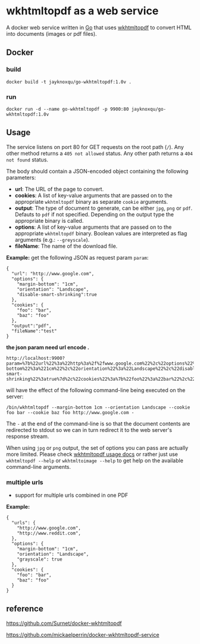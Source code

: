 # wkhtmltopdf as a web service

A docker web service written in [Go](https://golang.org/) that uses [wkhtmltopdf](http://wkhtmltopdf.org/) to convert HTML into documents (images or pdf files).

## Docker

### build

```
docker build -t jayknoxqu/go-wkhtmltopdf:1.0v .
```

### run

```
docker run -d --name go-wkhtmltopdf -p 9900:80 jayknoxqu/go-wkhtmltopdf:1.0v
```



## Usage

The service listens on port 80 for GET requests on the root path (`/`). Any other method returns a `405 not allowed` status. Any other path returns a `404 not found` status.

The body should contain a JSON-encoded object containing the following parameters:

- **url**: The URL of the page to convert.
- **cookies**: A list of key-value arguments that are passed on to the appropriate `wkhtmltopdf` binary as separate `cookie` arguments.
- **output**: The type of document to generate, can be either `jpg`, `png` or `pdf`. Defauts to `pdf` if not specified. Depending on the output type the appropriate binary is called.
- **options**: A list of key-value arguments that are passed on to the appropriate `wkhtmltopdf` binary. Boolean values are interpreted as flag arguments (e.g.: `--greyscale`).
- **fileName**: The name of the download file.

**Example:** get the following JSON as request param `param`:

```
{
  "url": "http://www.google.com",
  "options": {
    "margin-bottom": "1cm",
    "orientation": "Landscape",
    "disable-smart-shrinking":true
  },
  "cookies": {
    "foo": "bar",
    "baz": "foo"
  },
  "output":"pdf",
  "fileName":"test"
}
```
**the json param need url encode .**
```
http://localhost:9900?param=%7b%22url%22%3a%22http%3a%2f%2fwww.google.com%22%2c%22options%22%3a%7b%22margin-bottom%22%3a%221cm%22%2c%22orientation%22%3a%22Landscape%22%2c%22disable-smart-shrinking%22%3atrue%7d%2c%22cookies%22%3a%7b%22foo%22%3a%22bar%22%2c%22baz%22%3a%22foo%22%7d%2c%22output%22%3a%22pdf%22%2c%22fileName%22%3a%22test%22%7d
```


will have the effect of the following command-line being executed on the server:

```
/bin/wkhtmltopdf --margin-bottom 1cm --orientation Landscape --cookie foo bar --cookie baz foo http://www.google.com -
```

The `-` at the end of the command-line is so that the document contents are redirected to stdout so we can in turn redirect it to the web server's response stream.

When using `jpg` or `png` output, the set of options you can pass are actually more limited. Please check [wkhtmltopdf usage docs](http://wkhtmltopdf.org/docs.html) or rather just use `wkhtmltopdf --help` or `wkhtmltoimage --help` to get help on the available command-line arguments.



### multiple urls

- support for multiple urls combined in one PDF

**Example:** 

```
{
  "urls": {
    "http://www.google.com",
    "http://www.reddit.com",
  },
  "options": {
    "margin-bottom": "1cm",
    "orientation": "Landscape",
    "grayscale": true
  },
  "cookies": {
    "foo": "bar",
    "baz": "foo"
  }
}
```



## reference

https://github.com/Surnet/docker-wkhtmltopdf

https://github.com/mickaelperrin/docker-wkhtmltopdf-service
